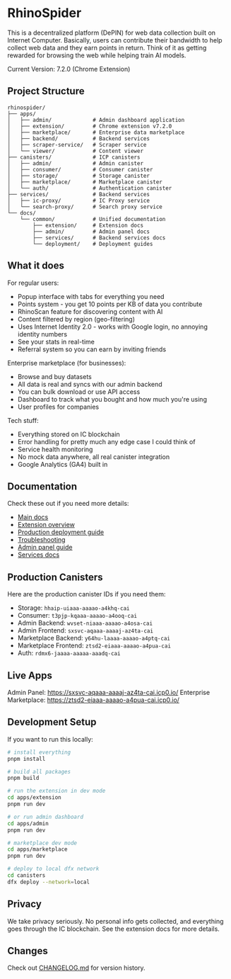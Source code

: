 # RhinoSpider

This is a decentralized platform (DePIN) for web data collection built on Internet Computer. Basically, users can contribute their bandwidth to help collect web data and they earn points in return. Think of it as getting rewarded for browsing the web while helping train AI models.

Current Version: 7.2.0 (Chrome Extension)

## Project Structure

```
rhinospider/
├── apps/
│   ├── admin/             # Admin dashboard application
│   ├── extension/         # Chrome extension v7.2.0
│   ├── marketplace/       # Enterprise data marketplace
│   ├── backend/           # Backend services
│   ├── scraper-service/   # Scraper service
│   └── viewer/            # Content viewer
├── canisters/             # ICP canisters
│   ├── admin/             # Admin canister
│   ├── consumer/          # Consumer canister
│   ├── storage/           # Storage canister
│   ├── marketplace/       # Marketplace canister
│   └── auth/              # Authentication canister
├── services/              # Backend services
│   ├── ic-proxy/          # IC Proxy service
│   └── search-proxy/      # Search proxy service
└── docs/
    └── common/            # Unified documentation
        ├── extension/     # Extension docs
        ├── admin/         # Admin panel docs
        ├── services/      # Backend services docs
        └── deployment/    # Deployment guides
```

## What it does

For regular users:
- Popup interface with tabs for everything you need
- Points system - you get 10 points per KB of data you contribute
- RhinoScan feature for discovering content with AI
- Content filtered by region (geo-filtering)
- Uses Internet Identity 2.0 - works with Google login, no annoying identity numbers
- See your stats in real-time
- Referral system so you can earn by inviting friends

Enterprise marketplace (for businesses):
- Browse and buy datasets
- All data is real and syncs with our admin backend
- You can bulk download or use API access
- Dashboard to track what you bought and how much you're using
- User profiles for companies

Tech stuff:
- Everything stored on IC blockchain
- Error handling for pretty much any edge case I could think of
- Service health monitoring
- No mock data anywhere, all real canister integration
- Google Analytics (GA4) built in

## Documentation

Check these out if you need more details:
- [Main docs](./docs/common/README.md)
- [Extension overview](./docs/common/extension/overview.md)
- [Production deployment guide](./docs/common/deployment/production.md)
- [Troubleshooting](./docs/common/deployment/troubleshooting.md)
- [Admin panel guide](./docs/common/admin/overview.md)
- [Services docs](./docs/common/services/overview.md)

## Production Canisters

Here are the production canister IDs if you need them:
- Storage: `hhaip-uiaaa-aaaao-a4khq-cai`
- Consumer: `t3pjp-kqaaa-aaaao-a4ooq-cai`
- Admin Backend: `wvset-niaaa-aaaao-a4osa-cai`
- Admin Frontend: `sxsvc-aqaaa-aaaaj-az4ta-cai`
- Marketplace Backend: `y64hu-laaaa-aaaao-a4ptq-cai`
- Marketplace Frontend: `ztsd2-eiaaa-aaaao-a4pua-cai`
- Auth: `rdmx6-jaaaa-aaaaa-aaadq-cai`

## Live Apps

Admin Panel: https://sxsvc-aqaaa-aaaaj-az4ta-cai.icp0.io/
Enterprise Marketplace: https://ztsd2-eiaaa-aaaao-a4pua-cai.icp0.io/

## Development Setup

If you want to run this locally:

```bash
# install everything
pnpm install

# build all packages
pnpm build

# run the extension in dev mode
cd apps/extension
pnpm run dev

# or run admin dashboard
cd apps/admin
pnpm run dev

# marketplace dev mode
cd apps/marketplace
pnpm run dev

# deploy to local dfx network
cd canisters
dfx deploy --network=local
```

## Privacy

We take privacy seriously. No personal info gets collected, and everything goes through the IC blockchain. See the extension docs for more details.

## Changes

Check out [CHANGELOG.md](CHANGELOG.md) for version history.
